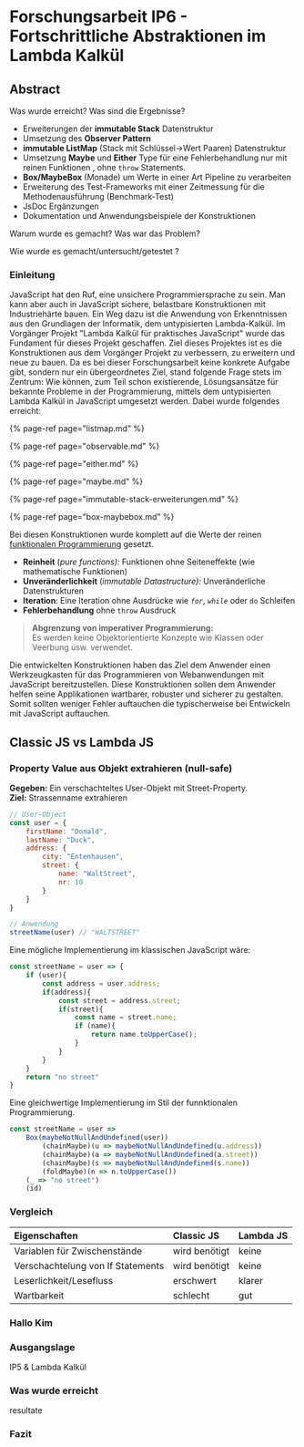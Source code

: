 # Forschungsarbeit IP6 - Fortschrittliche Abstraktionen im Lambda Kalkül

## Abstract

Was wurde erreicht? Was sind die Ergebnisse?

* Erweiterungen der **immutable Stack** Datenstruktur
* Umsetzung des **Observer Pattern**
* **immutable ListMap** \(Stack mit Schlüssel-&gt;Wert Paaren\) Datenstruktur
* Umsetzung **Maybe** und **Either** Type für eine Fehlerbehandlung nur mit reinen Funktionen , ohne `throw` Statements.
* **Box/MaybeBox** \(Monade\) um Werte in einer Art Pipeline zu verarbeiten
* Erweiterung des Test-Frameworks mit einer Zeitmessung für die Methodenausführung \(Benchmark-Test\)
* JsDoc Ergänzungen
* Dokumentation und Anwendungsbeispiele der Konstruktionen

Warum wurde es gemacht? Was war das Problem?

Wie wurde es gemacht/untersucht/getestet ?



### Einleitung

JavaScript hat den Ruf, eine unsichere Programmiersprache zu sein. Man kann aber auch in JavaScript sichere, belastbare Konstruktionen mit Industriehärte bauen. Ein Weg dazu ist die Anwendung von Erkenntnissen aus den Grundlagen der Informatik, dem untypisierten Lambda-Kalkül. Im Vorgänger Projekt "Lambda Kalkül für praktisches JavaScript" wurde das Fundament für dieses Projekt geschaffen. Ziel dieses Projektes ist es die Konstruktionen aus dem Vorgänger Projekt zu verbessern, zu erweitern und neue zu bauen. Da es bei dieser Forschungsarbeit keine konkrete Aufgabe gibt, sondern nur ein übergeordnetes Ziel, stand folgende Frage stets im Zentrum: Wie können, zum Teil schon existierende, Lösungsansätze für bekannte Probleme in der Programmierung, mittels dem untypisierten Lambda Kalkül in JavaScript umgesetzt werden. Dabei wurde folgendes erreicht:

{% page-ref page="listmap.md" %}

{% page-ref page="observable.md" %}

{% page-ref page="either.md" %}

{% page-ref page="maybe.md" %}

{% page-ref page="immutable-stack-erweiterungen.md" %}

{% page-ref page="box-maybebox.md" %}

Bei diesen Konstruktionen wurde komplett auf die Werte der reinen [funktionalen Programmierung](https://de.wikipedia.org/wiki/Funktionale_Programmierung) gesetzt.

* **Reinheit** \(_pure functions\):_   Funktionen ohne Seiteneffekte \(wie mathematische Funktionen\)
* **Unveränderlichkeit** \(_immutable Datastructure\):_  Unveränderliche Datenstrukturen
* **Iteration**: Eine Iteration ohne Ausdrücke wie _`for`_, _`while`_ oder `do` Schleifen
* **Fehlerbehandlung** ohne `throw` Ausdruck

> **Abgrenzung von imperativer Programmierung:**   
> Es werden keine Objektorientierte Konzepte wie Klassen oder Veerbung usw. verwendet.

Die entwickelten Konstruktionen haben das Ziel dem Anwender einen Werkzeugkasten für das Programmieren von Webanwendungen mit JavaScript bereitzustellen. Diese Konstruktionen sollen dem Anwender helfen seine Applikationen wartbarer, robuster und sicherer zu gestalten. Somit sollten weniger Fehler auftauchen die typischerweise bei Entwickeln mit JavaScript auftauchen.

## Classic JS vs Lambda JS

### Property Value aus Objekt extrahieren \(null-safe\)

**Gegeben:** Ein verschachteltes User-Objekt mit Street-Property.  
**Ziel:**           Strassenname extrahieren

```javascript
// User-Object
const user = {
    firstName: "Donald",
    lastName: "Duck",
    address: {
        city: "Entenhausen",
        street: {
            name: "WaltStreet",
            nr: 10
        }
    }
}

// Anwendung
streetName(user) // "WALTSTREET"
```

Eine mögliche Implementierung im klassischen JavaScript wäre:

```javascript
const streetName = user => {
    if (user){
        const address = user.address;
        if(address){
            const street = address.street;
            if(street){
                const name = street.name;
                if (name){
                    return name.toUpperCase();
                }
            }
        }
    }
    return "no street"
}
```

Eine gleichwertige Implementierung im Stil der funnktionalen Programmierung.

```javascript
const streetName = user =>
    Box(maybeNotNullAndUndefined(user))
        (chainMaybe)(u => maybeNotNullAndUndefined(u.address))
        (chainMaybe)(a => maybeNotNullAndUndefined(a.street))
        (chainMaybe)(s => maybeNotNullAndUndefined(s.name))
        (foldMaybe)(n => n.toUpperCase())
    (_ => "no street")
    (id)
```

### Vergleich

| Eigenschaften | Classic JS | Lambda JS |
| :--- | :--- | :--- |
| Variablen für Zwischenstände | wird benötigt | keine |
| Verschachtelung von If Statements | wird benötigt | keine |
| Leserlichkeit/Lesefluss | erschwert | klarer |
| Wartbarkeit | schlecht | gut |

### Hallo Kim

### 

### 

### Ausgangslage

IP5 & Lambda Kalkül

### Was wurde erreicht

resultate



### Fazit



